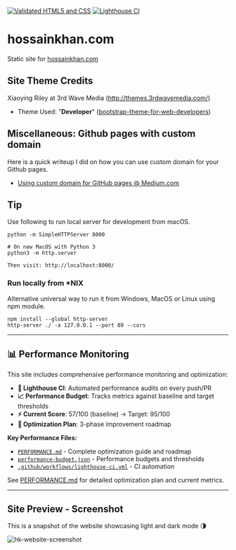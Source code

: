 [![Validated HTML5 and CSS](https://github.com/hossain-khan/hossainkhan.com/workflows/Validate/badge.svg)](https://github.com/hossain-khan/hossainkhan.com/actions)
[![Lighthouse CI](https://github.com/hossain-khan/hossainkhan.com/workflows/Lighthouse%20Performance%20Audit/badge.svg)](https://github.com/hossain-khan/hossainkhan.com/actions)

# hossainkhan.com
Static site for [hossainkhan.com](http://hossainkhan.com/)

## Site Theme Credits
Xiaoying Riley at 3rd Wave Media (http://themes.3rdwavemedia.com/)

* Theme Used: "**Developer**" ([bootstrap-theme-for-web-developers](https://themes.3rdwavemedia.com/bootstrap-templates/resume/free-bootstrap-theme-for-web-developers/))

## Miscellaneous: Github pages with custom domain
Here is a quick writeup I did on how you can use custom domain for your Github pages.
 - [Using custom domain for GitHub pages @ Medium.com](https://medium.com/@hossainkhan/using-custom-domain-for-github-pages-86b303d3918a)


## Tip
Use following to run local server for development from macOS.
```
python -m SimpleHTTPServer 8000

# On new MacOS with Python 3
python3 -m http.server

Then visit: http://localhost:8000/
```

### Run locally from *NIX

Alternative universal way to run it from Windows, MacOS or Linux using npm module.

```
npm install --global http-server
http-server ./ -a 127.0.0.1 --port 80 --cors
```

----

## 📊 Performance Monitoring

This site includes comprehensive performance monitoring and optimization:

- **🚀 Lighthouse CI**: Automated performance audits on every push/PR
- **📈 Performance Budget**: Tracks metrics against baseline and target thresholds  
- **⚡ Current Score**: 57/100 (baseline) → Target: 95/100
- **🎯 Optimization Plan**: 3-phase improvement roadmap

**Key Performance Files:**
- [`PERFORMANCE.md`](./PERFORMANCE.md) - Complete optimization guide and roadmap
- [`performance-budget.json`](./performance-budget.json) - Performance budgets and thresholds
- [`.github/workflows/lighthouse-ci.yml`](./.github/workflows/lighthouse-ci.yml) - CI automation

See [PERFORMANCE.md](./PERFORMANCE.md) for detailed optimization plan and current metrics.

----

## Site Preview - Screenshot

This is a snapshot of the website showcasing light and dark mode :last_quarter_moon:

![hk-website-screenshot](archive/hk.com-snapshot/snapshot-2025-02-small.jpg)
